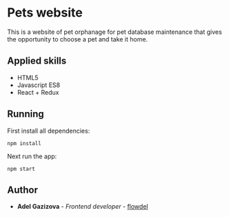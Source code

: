# Pets website

This is a website of pet orphanage for pet database maintenance that gives the opportunity to choose a pet and take it home.


## Applied skills

* HTML5
* Javascript ES8
* React + Redux

## Running

First install all dependencies:

```
npm install
```

Next run the app:

```
npm start
```

## Author

* **Adel Gazizova** - *Frontend developer* - [flowdel](https://github.com/flowdel)

